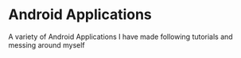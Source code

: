 # Android Applications
A variety of Android Applications I have made following tutorials and messing around myself
